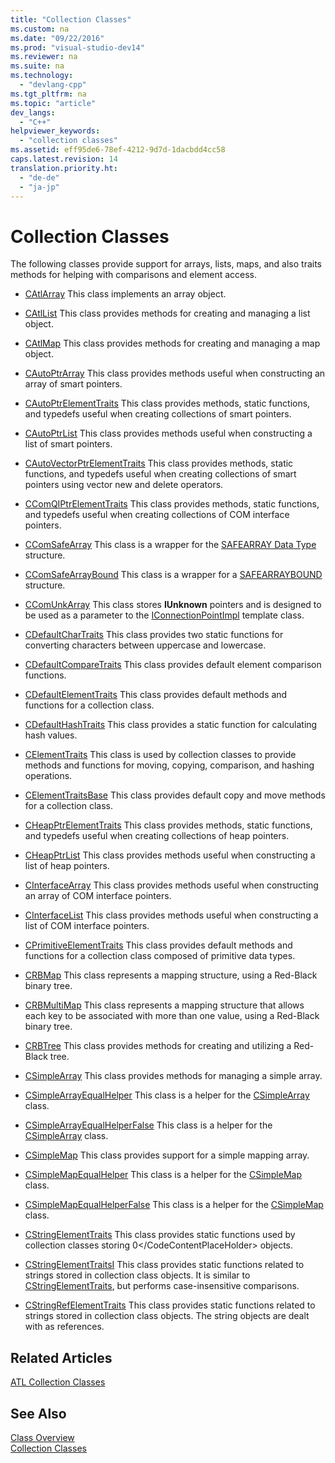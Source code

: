 ```yaml
---
title: "Collection Classes"
ms.custom: na
ms.date: "09/22/2016"
ms.prod: "visual-studio-dev14"
ms.reviewer: na
ms.suite: na
ms.technology: 
  - "devlang-cpp"
ms.tgt_pltfrm: na
ms.topic: "article"
dev_langs: 
  - "C++"
helpviewer_keywords: 
  - "collection classes"
ms.assetid: eff95de6-78ef-4212-9d7d-1dacbdd4cc58
caps.latest.revision: 14
translation.priority.ht: 
  - "de-de"
  - "ja-jp"
---
```

# Collection Classes
The following classes provide support for arrays, lists, maps, and also traits methods for helping with comparisons and element access.  
  
-   [CAtlArray](../vs140/catlarray-class.md) This class implements an array object.  
  
-   [CAtlList](../vs140/catllist-class.md) This class provides methods for creating and managing a list object.  
  
-   [CAtlMap](../vs140/catlmap-class.md) This class provides methods for creating and managing a map object.  
  
-   [CAutoPtrArray](../vs140/cautoptrarray-class.md) This class provides methods useful when constructing an array of smart pointers.  
  
-   [CAutoPtrElementTraits](../vs140/cautoptrelementtraits-class.md) This class provides methods, static functions, and typedefs useful when creating collections of smart pointers.  
  
-   [CAutoPtrList](../vs140/cautoptrlist-class.md) This class provides methods useful when constructing a list of smart pointers.  
  
-   [CAutoVectorPtrElementTraits](../vs140/cautovectorptrelementtraits-class.md) This class provides methods, static functions, and typedefs useful when creating collections of smart pointers using vector new and delete operators.  
  
-   [CComQIPtrElementTraits](../vs140/ccomqiptrelementtraits-class.md) This class provides methods, static functions, and typedefs useful when creating collections of COM interface pointers.  
  
-   [CComSafeArray](../vs140/ccomsafearray-class.md) This class is a wrapper for the [SAFEARRAY Data Type](assetId:///9ec8025b-4763-4526-ab45-390c5d8b3b1e) structure.  
  
-   [CComSafeArrayBound](../vs140/ccomsafearraybound-class.md) This class is a wrapper for a [SAFEARRAYBOUND](assetId:///303a9bdb-71d6-4f14-8747-84cf84936c6d) structure.  
  
-   [CComUnkArray](../vs140/ccomunkarray-class.md) This class stores **IUnknown** pointers and is designed to be used as a parameter to the [IConnectionPointImpl](../vs140/iconnectionpointimpl-class.md) template class.  
  
-   [CDefaultCharTraits](../vs140/cdefaultchartraits-class.md) This class provides two static functions for converting characters between uppercase and lowercase.  
  
-   [CDefaultCompareTraits](../vs140/cdefaultcomparetraits-class.md) This class provides default element comparison functions.  
  
-   [CDefaultElementTraits](../vs140/cdefaultelementtraits-class.md) This class provides default methods and functions for a collection class.  
  
-   [CDefaultHashTraits](../vs140/cdefaulthashtraits-class.md) This class provides a static function for calculating hash values.  
  
-   [CElementTraits](../vs140/celementtraits-class.md) This class is used by collection classes to provide methods and functions for moving, copying, comparison, and hashing operations.  
  
-   [CElementTraitsBase](../vs140/celementtraitsbase-class.md) This class provides default copy and move methods for a collection class.  
  
-   [CHeapPtrElementTraits](../vs140/cheapptrelementtraits-class.md) This class provides methods, static functions, and typedefs useful when creating collections of heap pointers.  
  
-   [CHeapPtrList](../vs140/cheapptrlist-class.md) This class provides methods useful when constructing a list of heap pointers.  
  
-   [CInterfaceArray](../vs140/cinterfacearray-class.md) This class provides methods useful when constructing an array of COM interface pointers.  
  
-   [CInterfaceList](../vs140/cinterfacelist-class.md) This class provides methods useful when constructing a list of COM interface pointers.  
  
-   [CPrimitiveElementTraits](../vs140/cprimitiveelementtraits-class.md) This class provides default methods and functions for a collection class composed of primitive data types.  
  
-   [CRBMap](../vs140/crbmap-class.md) This class represents a mapping structure, using a Red-Black binary tree.  
  
-   [CRBMultiMap](../vs140/crbmultimap-class.md) This class represents a mapping structure that allows each key to be associated with more than one value, using a Red-Black binary tree.  
  
-   [CRBTree](../vs140/crbtree-class.md) This class provides methods for creating and utilizing a Red-Black tree.  
  
-   [CSimpleArray](../vs140/csimplearray-class.md) This class provides methods for managing a simple array.  
  
-   [CSimpleArrayEqualHelper](../vs140/csimplearrayequalhelper-class.md) This class is a helper for the [CSimpleArray](../vs140/csimplearray-class.md) class.  
  
-   [CSimpleArrayEqualHelperFalse](../vs140/csimplearrayequalhelperfalse-class.md) This class is a helper for the [CSimpleArray](../vs140/csimplearray-class.md) class.  
  
-   [CSimpleMap](../vs140/csimplemap-class.md) This class provides support for a simple mapping array.  
  
-   [CSimpleMapEqualHelper](../vs140/csimplemapequalhelper-class.md) This class is a helper for the [CSimpleMap](../vs140/csimplemap-class.md) class.  
  
-   [CSimpleMapEqualHelperFalse](../vs140/csimplemapequalhelperfalse-class.md) This class is a helper for the [CSimpleMap](../vs140/csimplemap-class.md) class.  
  
-   [CStringElementTraits](../vs140/cstringelementtraits-class.md) This class provides static functions used by collection classes storing <CodeContentPlaceHolder>0\</CodeContentPlaceHolder> objects.  
  
-   [CStringElementTraitsI](../vs140/cstringelementtraitsi-class.md) This class provides static functions related to strings stored in collection class objects. It is similar to [CStringElementTraits](../vs140/cstringelementtraits-class.md), but performs case-insensitive comparisons.  
  
-   [CStringRefElementTraits](../vs140/cstringrefelementtraits-class.md) This class provides static functions related to strings stored in collection class objects. The string objects are dealt with as references.  
  
## Related Articles  
 [ATL Collection Classes](../vs140/atl-collection-classes.md)  
  
## See Also  
 [Class Overview](../vs140/atl-class-overview.md)   
 [Collection Classes](../vs140/atl-collection-classes.md)